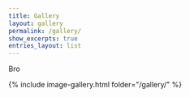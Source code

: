 ```yaml
---
title: Gallery
layout: gallery
permalink: /gallery/
show_excerpts: true
entries_layout: list
---
```

Bro

{% include image-gallery.html folder="/gallery/" %}

